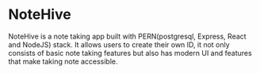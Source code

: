 # NoteHive
NoteHive is a note taking app built with PERN(postgresql, Express, React and NodeJS) stack. It allows users to create their own ID, it not only consists of basic note taking features but also has modern UI and features that make taking note accessible.
